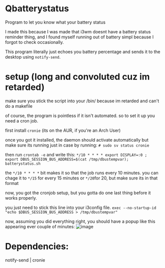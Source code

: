 # Qbatterystatus
Program to let you know what your battery status

I made this because I was made that i3wm doesnt have a battery status reminder thing, and I found myself running out of battery simpl because I forgot to check occasionally.

This program literally just echoes you battery percentage and sends it to the desktop using `notify-send`.
 
# setup (long and convoluted cuz im retarded)

make sure you stick the script into your /bin/ because im retarded and can't do a makefile

of course, the program is pointless if it isn't automated. so to set it up you need a cron job.

first install `cronie` (its on the AUR, if you're an Arch User)

once you got it installed, the daemon should activate automatically but make sure its running just in case by running:
`# sudo sv status cronie`

then run `crontab -e` and write this:
`*/10 * * * * export DISPLAY=:0 ; export DBUS_SESSION_BUS_ADDRESS=$(cat /tmp/dbustempvar); batterystatus.sh`

the `*/10 * * * *` bit makes it so that the job runs every 10 minutes. you can chage it to `*/15` for every 15 minutes or `*/20`for 20, but make sure its in that format

now, you got the cronjob setup, but you gotta do one last thing before it works properly. 

you just need to stick this line into your i3config file.
`exec --no-startup-id "echo $DBUS_SESSION_BUS_ADDRESS > /tmp/dbustempvar"`

now, assuming you did everything right, you should have a popup like this appearing ever couple of minutes:
![image](https://user-images.githubusercontent.com/87496773/136070136-c057666e-c0b5-4ccc-b4c5-8078e2f22f29.png)

# Dependencies: 
notify-send |
cronie
